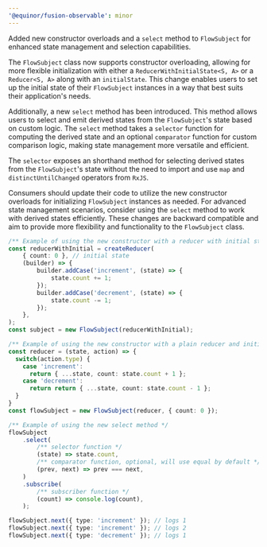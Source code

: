 ```yaml
---
'@equinor/fusion-observable': minor
---
```


Added new constructor overloads and a `select` method to `FlowSubject` for enhanced state management and selection capabilities.

The `FlowSubject` class now supports constructor overloading, allowing for more flexible initialization with either a `ReducerWithInitialState<S, A>` or a `Reducer<S, A>` along with an `initialState`. This change enables users to set up the initial state of their `FlowSubject` instances in a way that best suits their application's needs.

Additionally, a new `select` method has been introduced. This method allows users to select and emit derived states from the `FlowSubject`'s state based on custom logic. The `select` method takes a `selector` function for computing the derived state and an optional `comparator` function for custom comparison logic, making state management more versatile and efficient.

The `selector` exposes an shorthand method for selecting derived states from the `FlowSubject`'s state without the need to import and use `map` and `distinctUntilChanged` operators from `RxJS`.

Consumers should update their code to utilize the new constructor overloads for initializing `FlowSubject` instances as needed. For advanced state management scenarios, consider using the `select` method to work with derived states efficiently. These changes are backward compatible and aim to provide more flexibility and functionality to the `FlowSubject` class.

```typescript
/** Example of using the new constructor with a reducer with initial state */
const reducerWithInitial = createReducer(
    { count: 0 }, // initial state
    (builder) => {
        builder.addCase('increment', (state) => {
            state.count += 1;
        });
        builder.addCase('decrement', (state) => {
            state.count -= 1;
        });
    },
);
const subject = new FlowSubject(reducerWithInitial);
```

```typescript
/** Example of using the new constructor with a plain reducer and initial state */
const reducer = (state, action) => {
  switch(action.type) {
    case 'increment':
      return { ...state, count: state.count + 1 };
    case 'decrement':
      return return { ...state, count: state.count - 1 };
  }
}
const flowSubject = new FlowSubject(reducer, { count: 0 });
```

```typescript
/** Example of using the new select method */
flowSubject
    .select(
        /** selector function */
        (state) => state.count,
        /** comparator function, optional, will use equal by default */
        (prev, next) => prev === next,
    )
    .subscribe(
        /** subscriber function */
        (count) => console.log(count),
    );

flowSubject.next({ type: 'increment' }); // logs 1
flowSubject.next({ type: 'increment' }); // logs 2
flowSubject.next({ type: 'decrement' }); // logs 1
```
